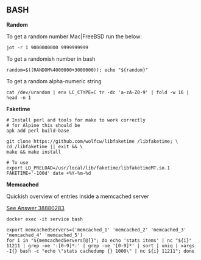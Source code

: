 ## BASH

**Random**

To get a random number Mac|FreeBSD run the below:
```shell
jot -r 1 9000000000 9999999999
```
To get a randomish number in bash
```shell
random=$((RANDOM%4000000+3000000)); echo "${random}"
```
To get a random alpha-numeric string
```shell
cat /dev/urandom | env LC_CTYPE=C tr -dc 'a-zA-Z0-9' | fold -w 16 | head -n 1
```

**Faketime**
```
# Install perl and tools for make to work correctly
# for Alpine this should be
apk add perl build-base

git clone https://github.com/wolfcw/libfaketime /libfaketime; \
cd /libfaketime || exit && \
make && make install

# To use
export LD_PRELOAD=/usr/local/lib/faketime/libfaketimeMT.so.1
FAKETIME='-100d' date +%Y-%m-%d
```

**Memcached**

Quickish overview of entries inside a memcached server

[See Answer 38880283](https://stackoverflow.com/a/38880283)
```
docker exec -it service bash

export memcachedServers=('memcached_1' 'memcached_2' 'memcached_3' 'memcached_4' 'memcached_5')
for i in "${memcachedServers[@]}"; do echo 'stats items' | nc "${i}" 11211 | grep -oe ':[0-9]*:' | grep -oe '[0-9]*' | sort | uniq | xargs -I{} bash -c "echo \"stats cachedump {} 1000\" | nc ${i} 11211"; done
```
